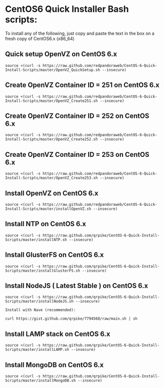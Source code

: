 CentOS6 Quick Installer Bash scripts:
==========================

To install any of the following, just copy and paste the text in the box on a fresh copy of CentOS6.x (x86_64)

Quick setup OpenVZ on CentOS 6.x
-----

    source <(curl -s https://raw.github.com/redpandoraweb/CentOS-6-Quick-Install-Scripts/master/OpenVZ_QuickSetup.sh --insecure)

Create OpenVZ Container ID = 251 on CentOS 6.x
-----

    source <(curl -s https://raw.github.com/redpandoraweb/CentOS-6-Quick-Install-Scripts/master/OpenVZ_Create251.sh --insecure)

Create OpenVZ Container ID = 252 on CentOS 6.x
-----

    source <(curl -s https://raw.github.com/redpandoraweb/CentOS-6-Quick-Install-Scripts/master/OpenVZ_Create252.sh --insecure)
    
Create OpenVZ Container ID = 253 on CentOS 6.x
-----

    source <(curl -s https://raw.github.com/redpandoraweb/CentOS-6-Quick-Install-Scripts/master/OpenVZ_Create253.sh --insecure)
    
Install OpenVZ on CentOS 6.x
-----

    source <(curl -s https://raw.github.com/redpandoraweb/CentOS-6-Quick-Install-Scripts/master/installOpenVZ.sh --insecure)
    
Install NTP on CentOS 6.x
-----

    source <(curl -s https://raw.github.com/qrpike/CentOS-6-Quick-Install-Scripts/master/installNTP.sh --insecure)


Install GlusterFS on CentOS 6.x
-----

    source <(curl -s https://raw.github.com/qrpike/CentOS-6-Quick-Install-Scripts/master/installGlusterFS.sh --insecure)


Install NodeJS ( Latest Stable ) on CentOS 6.x
-----

    source <(curl -s https://raw.github.com/qrpike/CentOS-6-Quick-Install-Scripts/master/installNodeJS.sh --insecure)
    
    Install with Nave (recommended):
    
    curl https://gist.github.com/qrpike/7794568/raw/main.sh | sh


Install LAMP stack on CentOS 6.x
-----

    source <(curl -s https://raw.github.com/qrpike/CentOS-6-Quick-Install-Scripts/master/installLAMP.sh --insecure)


Install MongoDB on CentOS 6.x
-----

    source <(curl -s https://raw.github.com/qrpike/CentOS-6-Quick-Install-Scripts/master/installMongoDB.sh --insecure)


